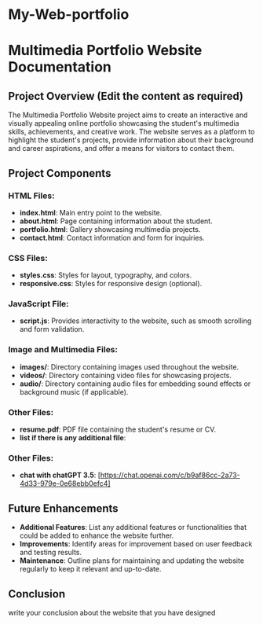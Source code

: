 # My-Web-portfolio

# Multimedia Portfolio Website Documentation

## Project Overview (Edit the content as required)

The Multimedia Portfolio Website project aims to create an interactive and visually appealing online portfolio showcasing the student's multimedia skills, achievements, and creative work. The website serves as a platform to highlight the student's projects, provide information about their background and career aspirations, and offer a means for visitors to contact them.

## Project Components

### HTML Files:

-   **index.html**: Main entry point to the website.
-   **about.html**: Page containing information about the student.
-   **portfolio.html**: Gallery showcasing multimedia projects.
-   **contact.html**: Contact information and form for inquiries.

### CSS Files:

-   **styles.css**: Styles for layout, typography, and colors.
-   **responsive.css**: Styles for responsive design (optional).

### JavaScript File:

-   **script.js**: Provides interactivity to the website, such as smooth scrolling and form validation.

### Image and Multimedia Files:

-   **images/**: Directory containing images used throughout the website.
-   **videos/**: Directory containing video files for showcasing projects.
-   **audio/**: Directory containing audio files for embedding sound effects or background music (if applicable).

### Other Files:

-   **resume.pdf**: PDF file containing the student's resume or CV.
-   **list if there is any additional file**:

### Other Files:

-   **chat with chatGPT 3.5**: [https://chat.openai.com/c/b9af86cc-2a73-4d33-979e-0e68ebb0efc4]

## Future Enhancements

-   **Additional Features**: List any additional features or functionalities that could be added to enhance the website further.
-   **Improvements**: Identify areas for improvement based on user feedback and testing results.
-   **Maintenance**: Outline plans for maintaining and updating the website regularly to keep it relevant and up-to-date.

## Conclusion

write your conclusion about the website that you have designed
